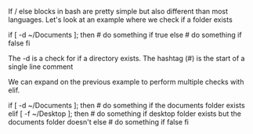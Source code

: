 If / else blocks in bash are pretty simple but also different than most languages.  Let's look at an example where we check if a folder exists

if [ -d ~/Documents ]; then
	# do something if true
else
	# do something if false
fi

The -d is a check for if a directory exists.  The hashtag (#) is the start of a single line comment

We can expand on the previous example to perform multiple checks with elif.

if [ -d ~/Documents ]; then
	# do something if the documents folder exists
elif [  -f ~/Desktop ]; then
	# do something if desktop folder exists but the documents folder doesn't
else
	# do something if false
fi

